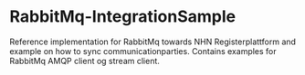 # RabbitMq-IntegrationSample
Reference implementation for RabbitMq towards NHN Registerplattform and example on how to sync communicationparties.
Contains examples for RabbitMq AMQP client og stream client.
